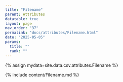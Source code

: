 ```yaml
---
title: "Filename"
parent: Attributes
datatable: true
layout: page
nav_order: "37"
permalink: "docs/attributes/Filename.html"
date: "2025-05-05"
params:
  title: ""
  rank: ""
---
```

{% assign mydata=site.data.csv.attributes.Filename %} 

{% include content/Filename.md %}
